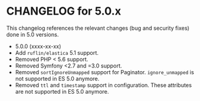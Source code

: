 CHANGELOG for 5.0.x
===================

This changelog references the relevant changes (bug and security fixes) done
in 5.0 versions.

* 5.0.0 (xxxx-xx-xx)
 * Add `ruflin/elastica` 5.1 support.
 * Removed PHP < 5.6 support.
 * Removed Symfony <2.7 and =3.0 support.
 * Removed `sortIgnoreUnmapped` support for Paginator. `ignore_unmapped` is not supported in ES 5.0 anymore.
 * Removed `ttl` and `timestamp` support in configuration. These attributes are not supported in ES 5.0 anymore.
